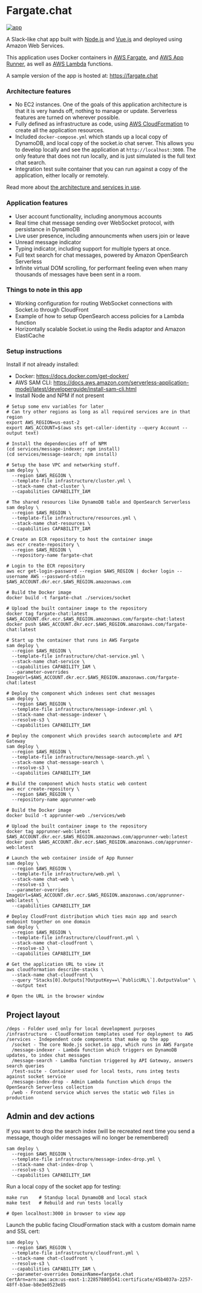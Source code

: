 # Fargate.chat

[![app](./docs/screenshot.png)](https://fargate.chat)

A Slack-like chat app built with [Node.js](https://nodejs.org/en/) and [Vue.js](https://vuejs.org/) and deployed using Amazon Web Services.

This application uses Docker containers in [AWS Fargate](https://aws.amazon.com/fargate/), and [AWS App Runner](https://aws.amazon.com/apprunner/), as well as [AWS Lambda](https://aws.amazon.com/lambda/) functions.

A sample version of the app is hosted at: https://fargate.chat

### Architecture features

- No EC2 instances. One of the goals of this application architecture is that it is very hands off, nothing to manage or update. Serverless features are turned on wherever possible.
- Fully defined as infrastructure as code, using [AWS CloudFormation](https://aws.amazon.com/cloudformation/) to create all the application resources.
- Included `docker-compose.yml` which stands up a local copy of DynamoDB, and local copy of the socket.io chat server. This allows you to develop locally and see the application at `http://localhost:3000`. The only feature that does not run locally, and is just simulated is the full text chat search.
- Integration test suite container that you can run against a copy of the application, either locally or remotely.

Read more about [the architecture and services in use](/docs).

### Application features

- User account functionality, including anonymous accounts
- Real time chat message sending over WebSocket protocol, with persistance in DynamoDB
- Live user presence, including announcments when users join or leave
- Unread message indicator
- Typing indicator, including support for multiple typers at once.
- Full text search for chat messages, powered by Amazon OpenSearch Serverless
- Infinite virtual DOM scrolling, for performant feeling even when many thousands of messages have been sent in a room.

### Things to note in this app

- Working configuration for routing WebSocket connections with Socket.io through CloudFront
- Example of how to setup OpenSearch access policies for a Lambda function
- Horizontally scalable Socket.io using the Redis adaptor and Amazon ElastiCache

### Setup instructions

Install if not already installed:

* Docker: https://docs.docker.com/get-docker/
* AWS SAM CLI: https://docs.aws.amazon.com/serverless-application-model/latest/developerguide/install-sam-cli.html
* Install Node and NPM if not present

```
# Setup some env variables for later
# Can try other regions as long as all required services are in that region
export AWS_REGION=us-east-2
export AWS_ACCOUNT=$(aws sts get-caller-identity --query Account --output text)

# Install the dependencies off of NPM
(cd services/message-indexer; npm install)
(cd services/message-search; npm install)

# Setup the base VPC and networking stuff.
sam deploy \
  --region $AWS_REGION \
  --template-file infrastructure/cluster.yml \
  --stack-name chat-cluster \
  --capabilities CAPABILITY_IAM

# The shared resources like DynamoDB table and OpenSearch Serverless
sam deploy \
  --region $AWS_REGION \
  --template-file infrastructure/resources.yml \
  --stack-name chat-resources \
  --capabilities CAPABILITY_IAM

# Create an ECR repository to host the container image
aws ecr create-repository \
  --region $AWS_REGION \
  --repository-name fargate-chat

# Login to the ECR repository
aws ecr get-login-password --region $AWS_REGION | docker login --username AWS --password-stdin $AWS_ACCOUNT.dkr.ecr.$AWS_REGION.amazonaws.com

# Build the Docker image
docker build -t fargate-chat ./services/socket

# Upload the built container image to the repository
docker tag fargate-chat:latest $AWS_ACCOUNT.dkr.ecr.$AWS_REGION.amazonaws.com/fargate-chat:latest
docker push $AWS_ACCOUNT.dkr.ecr.$AWS_REGION.amazonaws.com/fargate-chat:latest

# Start up the container that runs in AWS Fargate
sam deploy \
  --region $AWS_REGION \
  --template-file infrastructure/chat-service.yml \
  --stack-name chat-service \
  --capabilities CAPABILITY_IAM \
  --parameter-overrides ImageUrl=$AWS_ACCOUNT.dkr.ecr.$AWS_REGION.amazonaws.com/fargate-chat:latest

# Deploy the component which indexes sent chat messages
sam deploy \
  --region $AWS_REGION \
  --template-file infrastructure/message-indexer.yml \
  --stack-name chat-message-indexer \
  --resolve-s3 \
  --capabilities CAPABILITY_IAM

# Deploy the component which provides search autocomplete and API Gateway
sam deploy \
  --region $AWS_REGION \
  --template-file infrastructure/message-search.yml \
  --stack-name chat-message-search \
  --resolve-s3 \
  --capabilities CAPABILITY_IAM

# Build the component which hosts static web content
aws ecr create-repository \
  --region $AWS_REGION \
  --repository-name apprunner-web

# Build the Docker image
docker build -t apprunner-web ./services/web

# Upload the built container image to the repository
docker tag apprunner-web:latest $AWS_ACCOUNT.dkr.ecr.$AWS_REGION.amazonaws.com/apprunner-web:latest
docker push $AWS_ACCOUNT.dkr.ecr.$AWS_REGION.amazonaws.com/apprunner-web:latest

# Launch the web container inside of App Runner
sam deploy \
  --region $AWS_REGION \
  --template-file infrastructure/web.yml \
  --stack-name chat-web \
  --resolve-s3 \
  --parameter-overrides ImageUrl=$AWS_ACCOUNT.dkr.ecr.$AWS_REGION.amazonaws.com/apprunner-web:latest \
  --capabilities CAPABILITY_IAM

# Deploy CloudFront distribution which ties main app and search endpoint together on one domain
sam deploy \
  --region $AWS_REGION \
  --template-file infrastructure/cloudfront.yml \
  --stack-name chat-cloudfront \
  --resolve-s3 \
  --capabilities CAPABILITY_IAM

# Get the application URL to view it
aws cloudformation describe-stacks \
  --stack-name chat-cloudfront \
  --query "Stacks[0].Outputs[?OutputKey==\`PublicURL\`].OutputValue" \
  --output text

# Open the URL in the browser window

```

## Project layout

```
/deps - Folder used only for local development purposes
/infrastructure - CloudFormation templates used for deployment to AWS
/services - Independent code components that make up the app
  /socket - The core Node.js socket.io app, which runs in AWS Fargate
  /message-indexer - Lambda function which triggers on DynamoDB updates, to index chat messages
  /message-search - Lamdba function triggered by API Gateway, answers search queries
  /test-suite - Container used for local tests, runs integ tests against socket service
  /message-index-drop - Admin Lambda function which drops the OpenSearch Serverless collection
  /web - Frontend service which serves the static web files in production
```

## Admin and dev actions

If you want to drop the search index (will be recreated next time you send a message, though older messages will no longer be remembered)

```
sam deploy \
  --region $AWS_REGION \
  --template-file infrastructure/message-index-drop.yml \
  --stack-name chat-index-drop \
  --resolve-s3 \
  --capabilities CAPABILITY_IAM
```

Run a local copy of the socket app for testing:

```
make run    # Standup local DynamoDB and local stack
make test   # Rebuild and run tests locally

# Open localhost:3000 in browser to view app
```

Launch the public facing CloudFormation stack with a custom domain name and SSL cert:

```
sam deploy \
  --region $AWS_REGION \
  --template-file infrastructure/cloudfront.yml \
  --stack-name chat-cloudfront \
  --resolve-s3 \
  --capabilities CAPABILITY_IAM \
  --parameter-overrides DomainName=fargate.chat CertArn=arn:aws:acm:us-east-1:228578805541:certificate/45b4037a-2257-48ff-b3ae-b8e3e0523e85
```